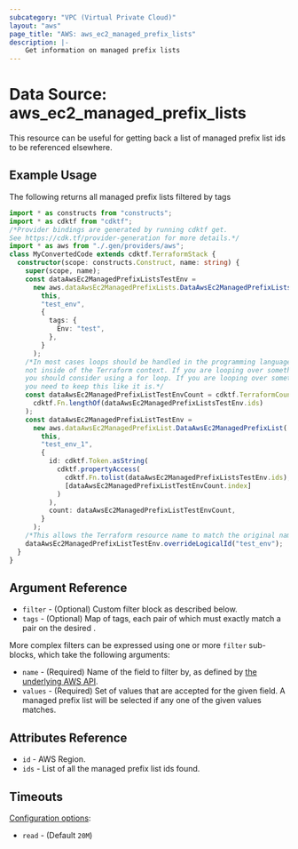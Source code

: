 ```yaml
---
subcategory: "VPC (Virtual Private Cloud)"
layout: "aws"
page_title: "AWS: aws_ec2_managed_prefix_lists"
description: |-
    Get information on managed prefix lists
---
```


# Data Source: aws_ec2_managed_prefix_lists

This resource can be useful for getting back a list of managed prefix list ids to be referenced elsewhere.

## Example Usage

The following returns all managed prefix lists filtered by tags

```typescript
import * as constructs from "constructs";
import * as cdktf from "cdktf";
/*Provider bindings are generated by running cdktf get.
See https://cdk.tf/provider-generation for more details.*/
import * as aws from "./.gen/providers/aws";
class MyConvertedCode extends cdktf.TerraformStack {
  constructor(scope: constructs.Construct, name: string) {
    super(scope, name);
    const dataAwsEc2ManagedPrefixListsTestEnv =
      new aws.dataAwsEc2ManagedPrefixLists.DataAwsEc2ManagedPrefixLists(
        this,
        "test_env",
        {
          tags: {
            Env: "test",
          },
        }
      );
    /*In most cases loops should be handled in the programming language context and 
    not inside of the Terraform context. If you are looping over something external, e.g. a variable or a file input
    you should consider using a for loop. If you are looping over something only known to Terraform, e.g. a result of a data source
    you need to keep this like it is.*/
    const dataAwsEc2ManagedPrefixListTestEnvCount = cdktf.TerraformCount.of(
      cdktf.Fn.lengthOf(dataAwsEc2ManagedPrefixListsTestEnv.ids)
    );
    const dataAwsEc2ManagedPrefixListTestEnv =
      new aws.dataAwsEc2ManagedPrefixList.DataAwsEc2ManagedPrefixList(
        this,
        "test_env_1",
        {
          id: cdktf.Token.asString(
            cdktf.propertyAccess(
              cdktf.Fn.tolist(dataAwsEc2ManagedPrefixListsTestEnv.ids),
              [dataAwsEc2ManagedPrefixListTestEnvCount.index]
            )
          ),
          count: dataAwsEc2ManagedPrefixListTestEnvCount,
        }
      );
    /*This allows the Terraform resource name to match the original name. You can remove the call if you don't need them to match.*/
    dataAwsEc2ManagedPrefixListTestEnv.overrideLogicalId("test_env");
  }
}

```

## Argument Reference

* `filter` - (Optional) Custom filter block as described below.
* `tags` - (Optional) Map of tags, each pair of which must exactly match
  a pair on the desired .

More complex filters can be expressed using one or more `filter` sub-blocks,
which take the following arguments:

* `name` - (Required) Name of the field to filter by, as defined by
  [the underlying AWS API](https://docs.aws.amazon.com/AWSEC2/latest/APIReference/API_DescribeManagedPrefixLists.html).
* `values` - (Required) Set of values that are accepted for the given field.
  A managed prefix list will be selected if any one of the given values matches.

## Attributes Reference

* `id` - AWS Region.
* `ids` - List of all the managed prefix list ids found.

## Timeouts

[Configuration options](https://developer.hashicorp.com/terraform/language/resources/syntax#operation-timeouts):

- `read` - (Default `20M`)

<!-- cache-key: cdktf-0.17.0-pre.15 input-34b67ee42a5e4e01675b0661ae691e66cc897092214d5887d7cc8ea40ac77b4a -->
